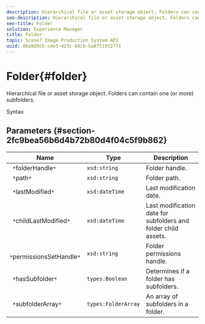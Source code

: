 ```yaml
---
description: Hierarchical file or asset storage object. Folders can contain one (or more) subfolders.
seo-description: Hierarchical file or asset storage object. Folders can contain one (or more) subfolders.
seo-title: Folder
solution: Experience Manager
title: Folder
topic: Scene7 Image Production System API
uuid: 8ba8d9cb-c4e5-423c-b8cb-ba8751952771
---
```


# Folder{#folder}

Hierarchical file or asset storage object. Folders can contain one (or more) subfolders.

 Syntax 

## Parameters {#section-2fc9bea56b6d4b72b80d4f04c5f9b862}

|  Name  | Type  | Description  |
|---|---|---|
|  ` *`folderHandle`*`  | `xsd:string`  | Folder handle.  |
|  ` *`path`*`  | `xsd:string`  | Folder path.  |
|  ` *`lastModified`*`  | `xsd:dateTime`  | Last modification date.  |
|  ` *`childLastModified`*`  | `xsd:dateTime`  | Last modification date for subfolders and folder child assets.  |
|  ` *`permissionsSetHandle`*`  | `xsd:string`  | Folder permissions handle.  |
|  ` *`hasSubfolder`*`  | `types:Boolean`  | Determines if a folder has subfolders.  |
|  ` *`subfolderArray`*`  | `types:FolderArray`  | An array of subfolders in a folder.  |

